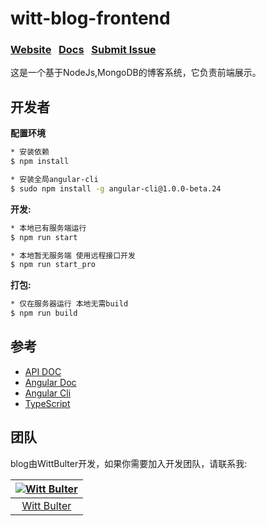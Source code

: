 <h1>
witt-blog-frontend
</h1>

### [Website](http://wittsay.cc/)  &nbsp;  [Docs](ttp://120.27.200.112/doc)  &nbsp; [Submit Issue](https://github.com/WittBulter/sails-blog/issues)

这是一个基于NodeJs,MongoDB的博客系统，它负责前端展示。


## 开发者
**配置环境**
```sh
* 安装依赖
$ npm install

* 安装全局angular-cli
$ sudo npm install -g angular-cli@1.0.0-beta.24
```


**开发:**
```sh
* 本地已有服务端运行
$ npm run start

* 本地暂无服务端 使用远程接口开发
$ npm run start_pro
```

**打包:**
```sh
* 仅在服务器运行 本地无需build
$ npm run build
```


## 参考
- [API DOC](http://120.27.200.112/doc)
- [Angular Doc](https://angular.cn/docs/ts/latest/)
- [Angular Cli](https://github.com/angular/angular-cli)
- [TypeScript](http://www.typescriptlang.org/docs/tutorial.html)


## 团队
blog由WittBulter开发，如果你需要加入开发团队，请联系我:

[![Witt Bulter](http://obqqxnnm4.bkt.clouddn.com/11304944.gif?imageView2/1/w/100)](https://github.com/WittBulter) |  
:---:|
[Witt Bulter](https://github.com/WittBulter) |



